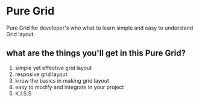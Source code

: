 # Pure Grid
Pure Grid for developer's who what to learn simple and easy to understand Grid layout. 
## what are the things you'll get in this Pure Grid?
1. simple yet effective grid layout
2. resposive grid layout
3. know the basics in making grid layout
4. easy to modify and integrate in your project
5. K.I.S.S
